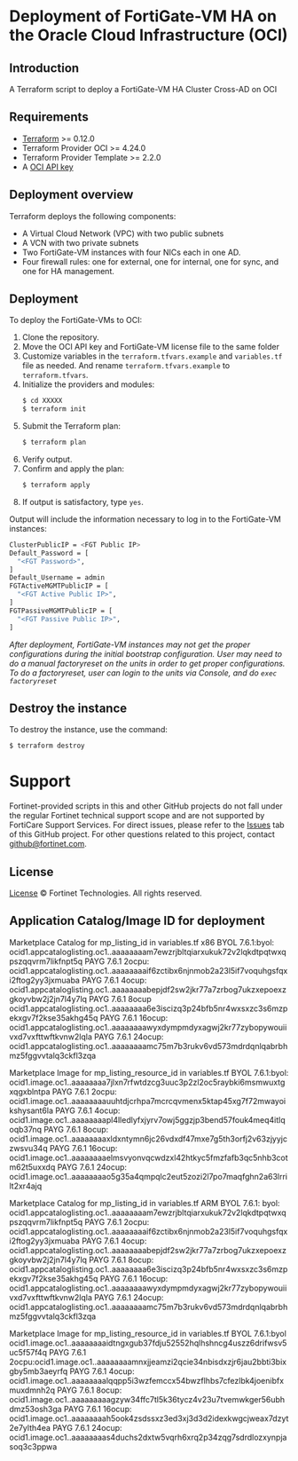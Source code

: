 # Deployment of FortiGate-VM HA on the Oracle Cloud Infrastructure (OCI)
## Introduction
A Terraform script to deploy a FortiGate-VM HA Cluster Cross-AD on OCI

## Requirements
* [Terraform](https://learn.hashicorp.com/terraform/getting-started/install.html) >= 0.12.0
* Terraform Provider OCI >= 4.24.0
* Terraform Provider Template >= 2.2.0
* A [OCI API key](https://docs.cloud.oracle.com/en-us/iaas/Content/API/Concepts/apisigningkey.htm)

## Deployment overview
Terraform deploys the following components:
   - A Virtual Cloud Network (VPC) with two public subnets
   - A VCN with two private subnets
   - Two FortiGate-VM instances with four NICs each in one AD.
   - Four firewall rules: one for external, one for internal, one for sync, and one for HA management.

## Deployment
To deploy the FortiGate-VMs to OCI:
1. Clone the repository.
2. Move the OCI API key and FortiGate-VM license file to the same folder
3. Customize variables in the `terraform.tfvars.example` and `variables.tf` file as needed.  And rename `terraform.tfvars.example` to `terraform.tfvars`.
4. Initialize the providers and modules:
   ```sh
   $ cd XXXXX
   $ terraform init
    ```
5. Submit the Terraform plan:
   ```sh
   $ terraform plan
   ```
6. Verify output.
7. Confirm and apply the plan:
   ```sh
   $ terraform apply
   ```
8. If output is satisfactory, type `yes`.

Output will include the information necessary to log in to the FortiGate-VM instances:
```sh
ClusterPublicIP = <FGT Public IP>
Default_Password = [
  "<FGT Password>",
]
Default_Username = admin
FGTActiveMGMTPublicIP = [
  "<FGT Active Public IP>",
]
FGTPassiveMGMTPublicIP = [
  "<FGT Passive Public IP>",
]
```
*After deployment, FortiGate-VM instances may not get the proper configurations during the initial bootstrap configuration. 
User may need to do a manual factoryreset on the units in order to get proper configurations.  To do a factoryreset, user can
login to the units via Console, and do `exec factoryreset`*

## Destroy the instance
To destroy the instance, use the command:
```sh
$ terraform destroy
```

# Support
Fortinet-provided scripts in this and other GitHub projects do not fall under the regular Fortinet technical support scope and are not supported by FortiCare Support Services.
For direct issues, please refer to the [Issues](https://github.com/fortinet/fortigate-terraform-deploy/issues) tab of this GitHub project.
For other questions related to this project, contact [github@fortinet.com](mailto:github@fortinet.com).

## License
[License](https://github.com/fortinet/fortigate-terraform-deploy/blob/master/LICENSE) © Fortinet Technologies. All rights reserved.

## Application Catalog/Image ID for deployment
Marketplace Catalog for mp_listing_id in variables.tf
x86
BYOL 7.6.1:byol:  ocid1.appcataloglisting.oc1..aaaaaaaam7ewzrjbltqiarxukuk72v2lqkdtpqtwxqpszqqvrm7likfnpt5q
PAYG 7.6.1 2ocpu: ocid1.appcataloglisting.oc1..aaaaaaaaif6zctibx6njnmob2a23l5if7voquhgsfqxi2ftog2yy3jxmuaba
PAYG 7.6.1 4ocup: ocid1.appcataloglisting.oc1..aaaaaaaabepjdf2sw2jkr77a7zrbog7ukzxepoexzgkoyvbw2j2jn7l4y7lq
PAYG 7.6.1 8ocup  ocid1.appcataloglisting.oc1..aaaaaaaa6e3iscizq3p24bfb5nr4wxsxzc3s6mzpekxgv7f2kse35akhg45q
PAYG 7.6.1 16ocup: ocid1.appcataloglisting.oc1..aaaaaaaawyxdympmdyxagwj2kr77zybopywouiivxd7vxfttwftkvnw2lqla
PAYG 7.6.1 24ocup: ocid1.appcataloglisting.oc1..aaaaaaaamc75m7b3rukv6vd573mdrdqnlqabrbhmz5fggvvtalq3ckfl3zqa

Marketplace Image for mp_listing_resource_id in variables.tf
BYOL 7.6.1:byol:  ocid1.image.oc1..aaaaaaaa7jlxn7rfwtdzcg3uuc3p2zl2oc5raybki6msmwuxtgxqgxblntpa
PAYG 7.6.1 2ocpu: ocid1.image.oc1..aaaaaaaauuhtdjcrhpa7mcrcqvmenx5ktap45xg7f72mwayoikshysant6la
PAYG 7.6.1 4ocup: ocid1.image.oc1..aaaaaaaapl4lledlyfxjyrv7owj5ggzjp3bend57fouk4meq4itlqoqb37nq
PAYG 7.6.1 8ocup: ocid1.image.oc1..aaaaaaaaxldxntymn6jc26vdxdf47mxe7g5th3orfj2v63zjyyjczwsvu34q
PAYG 7.6.1 16ocup: ocid1.image.oc1..aaaaaaaaelmsvyonvqcwdzxl42htkyc5fmzfafb3qc5nhb3cotm62t5uxxdq
PAYG 7.6.1 24ocup: ocid1.image.oc1..aaaaaaaao5g35a4qmpqlc2eut5zozi2l7po7maqfghn2a63lrrilt2xr4ajq


Marketplace Catalog for mp_listing_id in variables.tf
ARM
BYOL 7.6.1: byol: ocid1.appcataloglisting.oc1..aaaaaaaam7ewzrjbltqiarxukuk72v2lqkdtpqtwxqpszqqvrm7likfnpt5q
PAYG 7.6.1 2ocpu: ocid1.appcataloglisting.oc1..aaaaaaaaif6zctibx6njnmob2a23l5if7voquhgsfqxi2ftog2yy3jxmuaba
PAYG 7.6.1 4ocup: ocid1.appcataloglisting.oc1..aaaaaaaabepjdf2sw2jkr77a7zrbog7ukzxepoexzgkoyvbw2j2jn7l4y7lq
PAYG 7.6.1 8ocup: ocid1.appcataloglisting.oc1..aaaaaaaa6e3iscizq3p24bfb5nr4wxsxzc3s6mzpekxgv7f2kse35akhg45q
PAYG 7.6.1 16ocup: ocid1.appcataloglisting.oc1..aaaaaaaawyxdympmdyxagwj2kr77zybopywouiivxd7vxfttwftkvnw2lqla
PAYG 7.6.1 24ocup: ocid1.appcataloglisting.oc1..aaaaaaaamc75m7b3rukv6vd573mdrdqnlqabrbhmz5fggvvtalq3ckfl3zqa

Marketplace Image for mp_listing_resource_id in variables.tf
BYOL 7.6.1:byol ocid1.image.oc1..aaaaaaaaidtngxgub37fdju52552hqlhshncg4uszz6drifwsv5uc5f57f4q
PAYG 7.6.1 2ocpu:ocid1.image.oc1..aaaaaaaamnxjjeamzi2qcie34nbisdxzjr6jau2bbti3bixgby5mb3aeyrfq
PAYG 7.6.1 4ocup: ocid1.image.oc1..aaaaaaaalqqpp5i3wzfemccx54bwzflhbs7cfezlbk4joenibfxmuxdmnh2q
PAYG 7.6.1 8ocup: ocid1.image.oc1..aaaaaaaaagzyw34ffc7tl5k36tycz4v23u7tvemwkger56ubhdmz53osh3ga
PAYG 7.6.1 16ocup: ocid1.image.oc1..aaaaaaaah5ook4zsdssxz3ed3xj3d3d2idexkwgcjweax7dzyt2e7ylth4ea
PAYG 7.6.1 24ocup: ocid1.image.oc1..aaaaaaaas4duchs2dxtw5vqrh6xrq2p34zqg7sdrdlozxynpjasoq3c3ppwa

